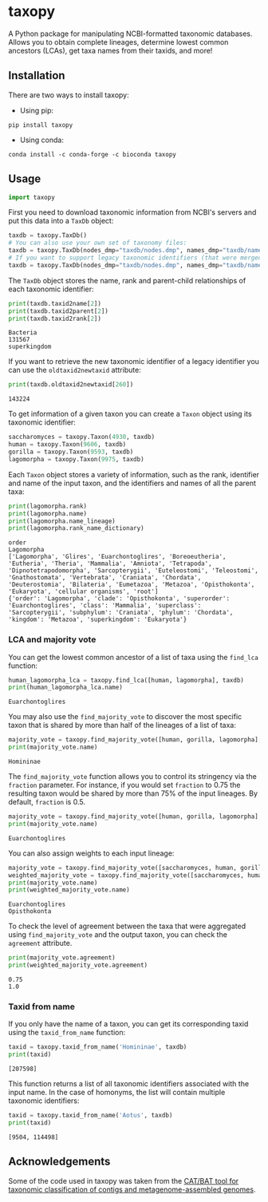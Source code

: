 # taxopy

A Python package for manipulating NCBI-formatted taxonomic databases. Allows you to obtain complete lineages, determine lowest common ancestors (LCAs), get taxa names from their taxids, and more!

## Installation

There are two ways to install taxopy:

  - Using pip:

```
pip install taxopy
```

  - Using conda:

```
conda install -c conda-forge -c bioconda taxopy
```

## Usage

```python
import taxopy
```

First you need to download taxonomic information from NCBI's servers and put this data into a `TaxDb` object:


```python
taxdb = taxopy.TaxDb()
# You can also use your own set of taxonomy files:
taxdb = taxopy.TaxDb(nodes_dmp="taxdb/nodes.dmp", names_dmp="taxdb/names.dmp")
# If you want to support legacy taxonomic identifiers (that were merged to other identifier), you also need to provide a `merged.dmp` file. This is not necessary if the data is being downloaded from NCBI.
taxdb = taxopy.TaxDb(nodes_dmp="taxdb/nodes.dmp", names_dmp="taxdb/names.dmp", merged_dmp="taxdb/merged.dmp", keep_files=True)
```

The `TaxDb` object stores the name, rank and parent-child relationships of each taxonomic identifier:


```python
print(taxdb.taxid2name[2])
print(taxdb.taxid2parent[2])
print(taxdb.taxid2rank[2])
```

    Bacteria
    131567
    superkingdom


If you want to retrieve the new taxonomic identifier of a legacy identifier you can use the `oldtaxid2newtaxid` attribute:


```python
print(taxdb.oldtaxid2newtaxid[260])
```

    143224


To get information of a given taxon you can create a `Taxon` object using its taxonomic identifier:


```python
saccharomyces = taxopy.Taxon(4930, taxdb)
human = taxopy.Taxon(9606, taxdb)
gorilla = taxopy.Taxon(9593, taxdb)
lagomorpha = taxopy.Taxon(9975, taxdb)
```

Each `Taxon` object stores a variety of information, such as the rank, identifier and name of the input taxon, and the identifiers and names of all the parent taxa:


```python
print(lagomorpha.rank)
print(lagomorpha.name)
print(lagomorpha.name_lineage)
print(lagomorpha.rank_name_dictionary)
```

    order
    Lagomorpha
    ['Lagomorpha', 'Glires', 'Euarchontoglires', 'Boreoeutheria', 'Eutheria', 'Theria', 'Mammalia', 'Amniota', 'Tetrapoda', 'Dipnotetrapodomorpha', 'Sarcopterygii', 'Euteleostomi', 'Teleostomi', 'Gnathostomata', 'Vertebrata', 'Craniata', 'Chordata', 'Deuterostomia', 'Bilateria', 'Eumetazoa', 'Metazoa', 'Opisthokonta', 'Eukaryota', 'cellular organisms', 'root']
    {'order': 'Lagomorpha', 'clade': 'Opisthokonta', 'superorder': 'Euarchontoglires', 'class': 'Mammalia', 'superclass': 'Sarcopterygii', 'subphylum': 'Craniata', 'phylum': 'Chordata', 'kingdom': 'Metazoa', 'superkingdom': 'Eukaryota'}

### LCA and majority vote

You can get the lowest common ancestor of a list of taxa using the `find_lca` function:


```python
human_lagomorpha_lca = taxopy.find_lca([human, lagomorpha], taxdb)
print(human_lagomorpha_lca.name)
```

    Euarchontoglires


You may also use the `find_majority_vote` to discover the most specific taxon that is shared by more than half of the lineages of a list of taxa:


```python
majority_vote = taxopy.find_majority_vote([human, gorilla, lagomorpha], taxdb)
print(majority_vote.name)
```

    Homininae

The `find_majority_vote` function allows you to control its stringency via the `fraction` parameter. For instance, if you would set `fraction` to 0.75 the resulting taxon would be shared by more than 75% of the input lineages. By default, `fraction` is 0.5.

```python
majority_vote = taxopy.find_majority_vote([human, gorilla, lagomorpha], taxdb, fraction=0.75)
print(majority_vote.name)
```

    Euarchontoglires

You can also assign weights to each input lineage:

```python
majority_vote = taxopy.find_majority_vote([saccharomyces, human, gorilla, lagomorpha], taxdb)
weighted_majority_vote = taxopy.find_majority_vote([saccharomyces, human, gorilla, lagomorpha], taxdb, weights=[3, 1, 1, 1])
print(majority_vote.name)
print(weighted_majority_vote.name)
```

    Euarchontoglires
    Opisthokonta

To check the level of agreement between the taxa that were aggregated using `find_majority_vote` and the output taxon, you can check the `agreement` attribute.

```python
print(majority_vote.agreement)
print(weighted_majority_vote.agreement)
```

    0.75
    1.0

### Taxid from name

If you only have the name of a taxon, you can get its corresponding taxid using the `taxid_from_name` function:

```python
taxid = taxopy.taxid_from_name('Homininae', taxdb)
print(taxid)
```

    [207598]

This function returns a list of all taxonomic identifiers associated with the input name. In the case of homonyms, the list will contain multiple taxonomic identifiers:

```python
taxid = taxopy.taxid_from_name('Aotus', taxdb)
print(taxid)
```

    [9504, 114498]

## Acknowledgements

Some of the code used in taxopy was taken from the [CAT/BAT tool for taxonomic classification of contigs and metagenome-assembled genomes](https://github.com/dutilh/CAT).
